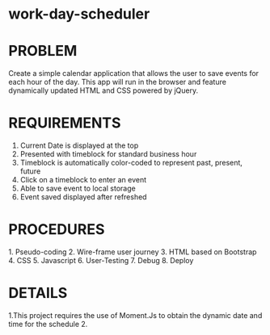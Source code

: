 # work-day-scheduler


<h1>PROBLEM</h1>
  
Create a simple calendar application that allows the user to save events for each hour of the day. This app will run in the browser and feature dynamically updated HTML and CSS powered by jQuery.

<h1>REQUIREMENTS</h1>

1. Current Date is displayed at the top
2. Presented with timeblock for standard business hour
3. Timeblock is automatically color-coded to represent past, present, future
4. Click on a timeblock to enter an event
5. Able to save event to local storage
6. Event saved displayed after refreshed

<h1>PROCEDURES</h1>
1. Pseudo-coding
2. Wire-frame user journey
3. HTML based on Bootstrap
4. CSS
5. Javascript
6. User-Testing
7. Debug
8. Deploy


<h1>DETAILS</h1>

1.This project requires the use of Moment.Js to obtain the dynamic date and time for the schedule
2.



  

